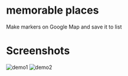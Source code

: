 # memorable places
Make markers on Google Map and save it to list
# Screenshots
![demo1](https://volvadvit/memorable-places/raw/master/screenshot/1.jpg)
![demo2](https://volvadvit/memorable-places/raw/master/screenshot/2.jpg)
